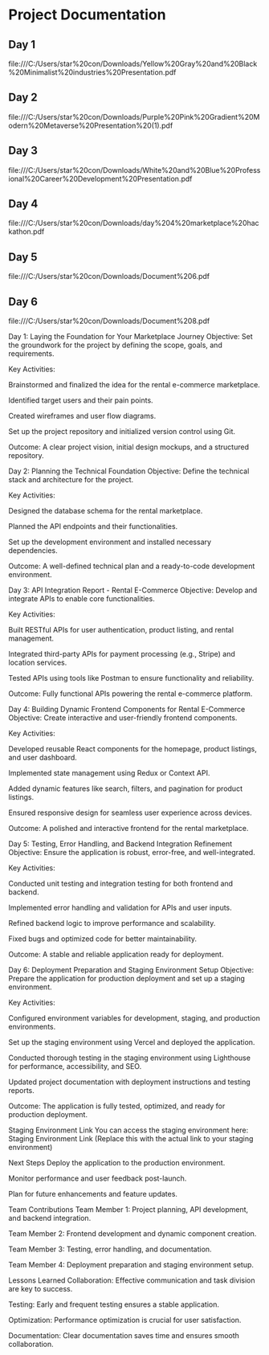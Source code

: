 # Project Documentation

## Day 1  
file:///C:/Users/star%20con/Downloads/Yellow%20Gray%20and%20Black%20Minimalist%20industries%20Presentation.pdf 

## Day 2  
file:///C:/Users/star%20con/Downloads/Purple%20Pink%20Gradient%20Modern%20Metaverse%20Presentation%20(1).pdf

## Day 3  
file:///C:/Users/star%20con/Downloads/White%20and%20Blue%20Professional%20Career%20Development%20Presentation.pdf

## Day 4  
file:///C:/Users/star%20con/Downloads/day%204%20marketplace%20hackathon.pdf
## Day 5  
file:///C:/Users/star%20con/Downloads/Document%206.pdf
## Day 6  
file:///C:/Users/star%20con/Downloads/Document%208.pdf

Day 1: Laying the Foundation for Your Marketplace Journey
Objective: Set the groundwork for the project by defining the scope, goals, and requirements.

Key Activities:

Brainstormed and finalized the idea for the rental e-commerce marketplace.

Identified target users and their pain points.

Created wireframes and user flow diagrams.

Set up the project repository and initialized version control using Git.

Outcome: A clear project vision, initial design mockups, and a structured repository.

Day 2: Planning the Technical Foundation
Objective: Define the technical stack and architecture for the project.

Key Activities:



Designed the database schema for the rental marketplace.

Planned the API endpoints and their functionalities.

Set up the development environment and installed necessary dependencies.

Outcome: A well-defined technical plan and a ready-to-code development environment.

Day 3: API Integration Report - Rental E-Commerce
Objective: Develop and integrate APIs to enable core functionalities.

Key Activities:

Built RESTful APIs for user authentication, product listing, and rental management.

Integrated third-party APIs for payment processing (e.g., Stripe) and location services.

Tested APIs using tools like Postman to ensure functionality and reliability.

Outcome: Fully functional APIs powering the rental e-commerce platform.

Day 4: Building Dynamic Frontend Components for Rental E-Commerce
Objective: Create interactive and user-friendly frontend components.

Key Activities:

Developed reusable React components for the homepage, product listings, and user dashboard.

Implemented state management using Redux or Context API.

Added dynamic features like search, filters, and pagination for product listings.

Ensured responsive design for seamless user experience across devices.

Outcome: A polished and interactive frontend for the rental marketplace.

Day 5: Testing, Error Handling, and Backend Integration Refinement
Objective: Ensure the application is robust, error-free, and well-integrated.

Key Activities:

Conducted unit testing and integration testing for both frontend and backend.

Implemented error handling and validation for APIs and user inputs.

Refined backend logic to improve performance and scalability.

Fixed bugs and optimized code for better maintainability.

Outcome: A stable and reliable application ready for deployment.

Day 6: Deployment Preparation and Staging Environment Setup
Objective: Prepare the application for production deployment and set up a staging environment.

Key Activities:

Configured environment variables for development, staging, and production environments.

Set up the staging environment using Vercel and deployed the application.

Conducted thorough testing in the staging environment using Lighthouse for performance, accessibility, and SEO.

Updated project documentation with deployment instructions and testing reports.

Outcome: The application is fully tested, optimized, and ready for production deployment.

Staging Environment Link
You can access the staging environment here: Staging Environment Link (Replace this with the actual link to your staging environment)

Next Steps
Deploy the application to the production environment.

Monitor performance and user feedback post-launch.

Plan for future enhancements and feature updates.

Team Contributions
Team Member 1: Project planning, API development, and backend integration.

Team Member 2: Frontend development and dynamic component creation.

Team Member 3: Testing, error handling, and documentation.

Team Member 4: Deployment preparation and staging environment setup.

Lessons Learned
Collaboration: Effective communication and task division are key to success.

Testing: Early and frequent testing ensures a stable application.

Optimization: Performance optimization is crucial for user satisfaction.

Documentation: Clear documentation saves time and ensures smooth collaboration.
